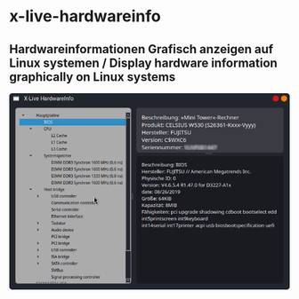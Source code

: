 # x-live-hardwareinfo
## Hardwareinformationen Grafisch anzeigen auf Linux systemen / Display hardware information graphically on Linux systems

![hardwareinfo](./hardwareinfo.png)

